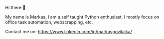 Hi there 👋

My name is Markas, I am a self taught Python enthusiast, I mostly focus on office task automation, webscrapping, etc.  

Contact me on:
https://www.linkedin.com/in/markaspovilaika/
